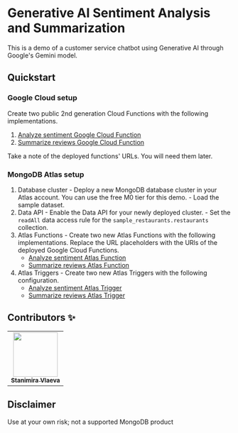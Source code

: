 # Generative AI Sentiment Analysis and Summarization

This is a demo of a customer service chatbot using Generative AI through Google's Gemini model. 

## Quickstart

### Google Cloud setup
Create two public 2nd generation Cloud Functions with the following implementations.

  1. [Analyze sentiment Google Cloud Function](./google-cloud-functions/analyze-sentiment/)
  1. [Summarize reviews Google Cloud Function](./google-cloud-functions/summarize-review-sentiment/)

Take a note of the deployed functions' URLs. You will need them later.

### MongoDB Atlas setup

  1. Database cluster
    - Deploy a new MongoDB database cluster in your Atlas account. You can use the free M0 tier for this demo.
    - Load the sample dataset.
  1. Data API
    - Enable the Data API for your newly deployed cluster.
    - Set the `readAll` data access rule for the `sample_restaurants.restaurants` collection.
  1. Atlas Functions
    - Create two new Atlas Functions with the following implementations. Replace the URL placeholders with the URls of the deployed Google Cloud Functions.
      - [Analyze sentiment Atlas Function](./atlas-app-services/functions/Atlas_Triggers_analyzeReviewSentiment_1686394580.js)
      - [Summarize reviews Atlas Function](./atlas-app-services/functions/Atlas_Triggers_summarizeReviewsSentiment_1686475894.js)
  1. Atlas Triggers
    - Create two new Atlas Triggers with the following configuration.
      - [Analyze sentiment Atlas Trigger](./atlas-app-services/triggers/analyzeReviewSentiment.json)
      - [Summarize reviews Atlas Trigger](./atlas-app-services/triggers/summarizeReviewsSentiment.json)

## Contributors ✨

<!-- prettier-ignore-start -->
<!-- markdownlint-disable -->
<table>
  <tr>
    <td align="center">
        <a href="https://twitter.com/StanimiraVlaeva">
            <img src="https://pbs.twimg.com/profile_images/1645826266770055168/SS9kFxoJ_400x400.jpg" width="100px;" alt=""/><br />
            <sub><b>Stanimira Vlaeva</b></sub>
        </a><br />
    </td>
  </tr>
</table>

<!-- markdownlint-restore -->
<!-- prettier-ignore-end -->

## Disclaimer

Use at your own risk; not a supported MongoDB product
